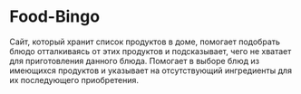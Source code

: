 # Food-Bingo
Сайт, который хранит список продуктов в доме, помогает подобрать блюдо отталкиваясь от этих продуктов и подсказывает, чего не хватает для приготовления данного блюда. Помогает в выборе блюд из имеющихся продуктов и указывает на отсутствующий ингредиенты для их последующего приобретения.
